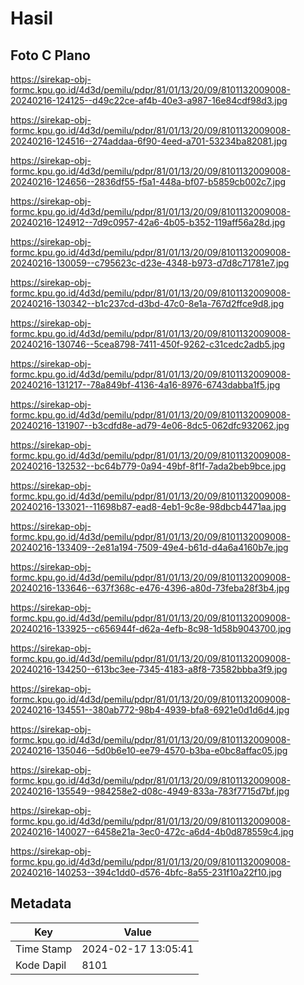 # Hasil

## Foto C Plano

https://sirekap-obj-formc.kpu.go.id/4d3d/pemilu/pdpr/81/01/13/20/09/8101132009008-20240216-124125--d49c22ce-af4b-40e3-a987-16e84cdf98d3.jpg

https://sirekap-obj-formc.kpu.go.id/4d3d/pemilu/pdpr/81/01/13/20/09/8101132009008-20240216-124516--274addaa-6f90-4eed-a701-53234ba82081.jpg

https://sirekap-obj-formc.kpu.go.id/4d3d/pemilu/pdpr/81/01/13/20/09/8101132009008-20240216-124656--2836df55-f5a1-448a-bf07-b5859cb002c7.jpg

https://sirekap-obj-formc.kpu.go.id/4d3d/pemilu/pdpr/81/01/13/20/09/8101132009008-20240216-124912--7d9c0957-42a6-4b05-b352-119aff56a28d.jpg

https://sirekap-obj-formc.kpu.go.id/4d3d/pemilu/pdpr/81/01/13/20/09/8101132009008-20240216-130059--c795623c-d23e-4348-b973-d7d8c71781e7.jpg

https://sirekap-obj-formc.kpu.go.id/4d3d/pemilu/pdpr/81/01/13/20/09/8101132009008-20240216-130342--b1c237cd-d3bd-47c0-8e1a-767d2ffce9d8.jpg

https://sirekap-obj-formc.kpu.go.id/4d3d/pemilu/pdpr/81/01/13/20/09/8101132009008-20240216-130746--5cea8798-7411-450f-9262-c31cedc2adb5.jpg

https://sirekap-obj-formc.kpu.go.id/4d3d/pemilu/pdpr/81/01/13/20/09/8101132009008-20240216-131217--78a849bf-4136-4a16-8976-6743dabba1f5.jpg

https://sirekap-obj-formc.kpu.go.id/4d3d/pemilu/pdpr/81/01/13/20/09/8101132009008-20240216-131907--b3cdfd8e-ad79-4e06-8dc5-062dfc932062.jpg

https://sirekap-obj-formc.kpu.go.id/4d3d/pemilu/pdpr/81/01/13/20/09/8101132009008-20240216-132532--bc64b779-0a94-49bf-8f1f-7ada2beb9bce.jpg

https://sirekap-obj-formc.kpu.go.id/4d3d/pemilu/pdpr/81/01/13/20/09/8101132009008-20240216-133021--11698b87-ead8-4eb1-9c8e-98dbcb4471aa.jpg

https://sirekap-obj-formc.kpu.go.id/4d3d/pemilu/pdpr/81/01/13/20/09/8101132009008-20240216-133409--2e81a194-7509-49e4-b61d-d4a6a4160b7e.jpg

https://sirekap-obj-formc.kpu.go.id/4d3d/pemilu/pdpr/81/01/13/20/09/8101132009008-20240216-133646--637f368c-e476-4396-a80d-73feba28f3b4.jpg

https://sirekap-obj-formc.kpu.go.id/4d3d/pemilu/pdpr/81/01/13/20/09/8101132009008-20240216-133925--c656944f-d62a-4efb-8c98-1d58b9043700.jpg

https://sirekap-obj-formc.kpu.go.id/4d3d/pemilu/pdpr/81/01/13/20/09/8101132009008-20240216-134250--613bc3ee-7345-4183-a8f8-73582bbba3f9.jpg

https://sirekap-obj-formc.kpu.go.id/4d3d/pemilu/pdpr/81/01/13/20/09/8101132009008-20240216-134551--380ab772-98b4-4939-bfa8-6921e0d1d6d4.jpg

https://sirekap-obj-formc.kpu.go.id/4d3d/pemilu/pdpr/81/01/13/20/09/8101132009008-20240216-135046--5d0b6e10-ee79-4570-b3ba-e0bc8affac05.jpg

https://sirekap-obj-formc.kpu.go.id/4d3d/pemilu/pdpr/81/01/13/20/09/8101132009008-20240216-135549--984258e2-d08c-4949-833a-783f7715d7bf.jpg

https://sirekap-obj-formc.kpu.go.id/4d3d/pemilu/pdpr/81/01/13/20/09/8101132009008-20240216-140027--6458e21a-3ec0-472c-a6d4-4b0d878559c4.jpg

https://sirekap-obj-formc.kpu.go.id/4d3d/pemilu/pdpr/81/01/13/20/09/8101132009008-20240216-140253--394c1dd0-d576-4bfc-8a55-231f10a22f10.jpg


## Metadata

| Key        | Value               |
| ---------- | ------------------- |
| Time Stamp | 2024-02-17 13:05:41 |
| Kode Dapil | 8101                |



